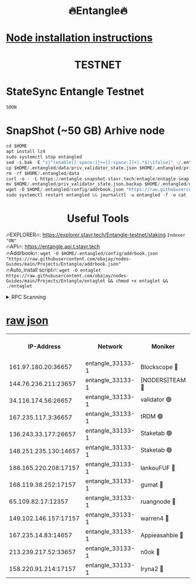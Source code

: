 <h1 align="center"> 🔥Entangle🔥</h1>

[Node installation instructions](https://github.com/obajay/nodes-Guides/tree/main/Projects/Entangle)
=

<h1 align="center"> TESTNET</h1>

# StateSync Entangle Testnet
```python
SOON
```
# SnapShot (~50 GB) Arhive node
```python
cd $HOME
apt install lz4
sudo systemctl stop entangled
sed -i.bak -E "s|^(enable[[:space:]]+=[[:space:]]+).*$|\1false|" ~/.entangled/config/config.toml
cp $HOME/.entangled/data/priv_validator_state.json $HOME/.entangled/priv_validator_state.json.backup
rm -rf $HOME/.entangled/data
curl -o - -L https://entangle.snapshot.stavr.tech/entagle/entagle-snap.tar.lz4 | lz4 -c -d - | tar -x -C $HOME/.entangled --strip-components 2
mv $HOME/.entangled/priv_validator_state.json.backup $HOME/.entangled/data/priv_validator_state.json
wget -O $HOME/.entangled/config/addrbook.json "https://raw.githubusercontent.com/obajay/nodes-Guides/main/Projects/Entangle/addrbook.json"
sudo systemctl restart entangled && journalctl -u entangled -f -o cat
```
 <h1 align="center"> Useful Tools</h1>
 
🔥EXPLORER🔥: https://explorer.stavr.tech/Entangle-testnet/staking        `Indexer "ON"` \
🔥API🔥:      https://entangle.api.t.stavr.tech \
🔥Addrbook🔥: ```wget -O $HOME/.entangled/config/addrbook.json "https://raw.githubusercontent.com/obajay/nodes-Guides/main/Projects/Entangle/addrbook.json"``` \
🔥Auto_install script🔥:  `wget -O entaglet https://raw.githubusercontent.com/obajay/nodes-Guides/main/Projects/Entangle/entaglet && chmod +x entaglet && ./entaglet`


<details>
<summary>RPC Scanning</summary>

<h2 align="center"> We scan nodes in real time every 4 hours. And we provide the final result of RPC endpoints.
We cannot influence the operation of these nodes in any way. </h2>


```python
If Voting Power is higher than 0 --> then the Node is a validator of the network and may be subject to attack and be a potential threat to the chain.
```
```python
We marked such validators with a red symbol
```

</details>

[raw json](https://rpc-check.entangt.stavr.tech/entangt/rpc-entangt-result.json)
=


<table><tr><th>IP-Address</th><th>Network</th><th>Moniker</th><th>Latest Block Height</th><th>Earliest Block Height</th><th>Catching Up</th><th>Tx Index</th><th>Voting Power</th><th>Scan Time</th></tr><tr><td>161.97.180.20:36657</td><td>entangle_33133-1</td><td>Blockscope 🔴</td><td>1848637</td><td>1</td><td>False</td><td>off</td><td>259606473635098</td><td>2024-01-25T08:51:43.073429476UTC</td></tr><tr><td>144.76.236.211:23657</td><td>entangle_33133-1</td><td>[NODERS]TEAM 🔴</td><td>1848639</td><td>1</td><td>False</td><td>off</td><td>27049800500000000</td><td>2024-01-25T08:51:53.310906749UTC</td></tr><tr><td>34.116.174.56:26657</td><td>entangle_33133-1</td><td>validator 🟢</td><td>1848640</td><td>1</td><td>False</td><td>on</td><td>0</td><td>2024-01-25T08:52:00.149028766UTC</td></tr><tr><td>167.235.117.3:36657</td><td>entangle_33133-1</td><td>tRDM 🟢</td><td>1848640</td><td>1</td><td>False</td><td>on</td><td>0</td><td>2024-01-25T08:52:01.379362791UTC</td></tr><tr><td>136.243.33.177:26657</td><td>entangle_33133-1</td><td>Staketab 🟢</td><td>1848640</td><td>660001</td><td>False</td><td>on</td><td>0</td><td>2024-01-25T08:51:55.611695179UTC</td></tr><tr><td>148.251.235.130:14657</td><td>entangle_33133-1</td><td>Staketab 🟢</td><td>1848637</td><td>660801</td><td>False</td><td>on</td><td>0</td><td>2024-01-25T08:51:42.694277729UTC</td></tr><tr><td>188.165.220.208:17157</td><td>entangle_33133-1</td><td>lankouFUF 🔴</td><td>1848639</td><td>725001</td><td>False</td><td>on</td><td>312833891990001</td><td>2024-01-25T08:51:48.112130663UTC</td></tr><tr><td>168.119.38.252:17157</td><td>entangle_33133-1</td><td>gumat 🔴</td><td>1848639</td><td>962001</td><td>False</td><td>on</td><td>311893412878335</td><td>2024-01-25T08:51:47.833417778UTC</td></tr><tr><td>65.109.82.17:12357</td><td>entangle_33133-1</td><td>ruangnode 🔴</td><td>1848637</td><td>1312001</td><td>False</td><td>off</td><td>437579962370126</td><td>2024-01-25T08:51:43.486412816UTC</td></tr><tr><td>149.102.146.157:17157</td><td>entangle_33133-1</td><td>warren4 🔴</td><td>1848639</td><td>1436001</td><td>False</td><td>on</td><td>484417023854259</td><td>2024-01-25T08:51:53.023636050UTC</td></tr><tr><td>167.235.14.83:14657</td><td>entangle_33133-1</td><td>Appieasahbie 🔴</td><td>1848640</td><td>1716001</td><td>False</td><td>on</td><td>44123221801989996</td><td>2024-01-25T08:52:01.022172595UTC</td></tr><tr><td>213.239.217.52:33657</td><td>entangle_33133-1</td><td>n0ok 🔴</td><td>1848640</td><td>1748640</td><td>False</td><td>off</td><td>46574392273662988</td><td>2024-01-25T08:52:00.373525352UTC</td></tr><tr><td>158.220.91.214:17157</td><td>entangle_33133-1</td><td>Iryna2 🔴</td><td>1848640</td><td>1822001</td><td>False</td><td>on</td><td>298287408343724</td><td>2024-01-25T08:52:00.731948550UTC</td></tr></table>

